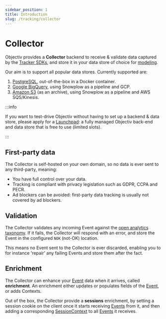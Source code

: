 ```yaml
---
sidebar_position: 1
title: Introduction
slug: /tracking/collector
---
```


# Collector

Objectiv provides a **Collector** backend to receive & validate data captured by the 
[Tracker SDKs](../introduction.md), and store it in your data store of choice for 
[modeling](../../modeling/index.mdx).

Our aim is to support all popular data stores. Currently supported are:

1. [PostgreSQL](./postgresql.md), out-of-the-box in a Docker container.
2. [Google BigQuery](./google-bigquery.md), using Snowplow as a pipeline and GCP.
3. [Amazon S3](./s3.md) (as an archive), using Snowplow  as a pipeline and AWS SQS/Kinesis.

:::info

If you want to test-drive Objectiv without having to set up a backend & data store, please apply for a 
[Launchpad](../../home/get-a-launchpad.md): a fully managed Objectiv back-end and data store that is free to 
use (limited slots).

:::

## First-party data

The Collector is self-hosted on your own domain, so no data is ever sent to any third-party, meaning:

* You have full control over your data.
* Tracking is compliant with privacy legislation such as GDPR, CCPA and PECR.
* Ad blockers can be avoided: first-party data tracking is usually not covered by ad blockers.

## Validation
The Collector validates any incoming Event against the 
[open analytics taxonomy](/taxonomy/reference/events/overview.md). If it fails, the Collector will respond 
with an error, and store the Event in the configured `NOK` (not-OK) location.


This means no Event sent to the Collector is ever discarded, enabling you to for instance 'repair' any 
failing Events and store them after the fact.

## Enrichment
The Collector can enhance your [Event](/taxonomy/reference/events/overview.md) data when it arrives, called 
**enrichment**. An enrichment either updates or populates fields of the 
[Event](/taxonomy/reference/events/overview.md), or adds Contexts.

Out of the box, the Collector provide a **sessions** enrichment, by setting a session cookie on the client
once it starts receiving [Events](/taxonomy/reference/events/overview.md) from it, and then adding a 
corresponding [SessionContext](/taxonomy/reference/global-contexts/SessionContext.md) to all 
[Events](/taxonomy/reference/events/overview.md) it receives.
